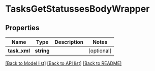# TasksGetStatussesBodyWrapper

## Properties
Name | Type | Description | Notes
------------ | ------------- | ------------- | -------------
**task_xml** | **string** |  | [optional] 

[[Back to Model list]](../README.md#documentation-for-models) [[Back to API list]](../README.md#documentation-for-api-endpoints) [[Back to README]](../README.md)


